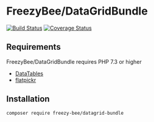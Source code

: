 FreezyBee/DataGridBundle
========================

[![Build Status](https://travis-ci.com/FreezyBee/DataGridBundle.svg?branch=master)](https://travis-ci.com/github/FreezyBee/DataGridBundle)
[![Coverage Status](https://coveralls.io/repos/github/FreezyBee/DataGridBundle/badge.svg?branch=master)](https://coveralls.io/github/FreezyBee/DataGridBundle)


Requirements
------------

FreezyBee/DataGridBundle requires PHP 7.3 or higher

- [DataTables](https://datatables.net)
- [flatpickr](https://flatpickr.js.org)


Installation
------------

```sh
composer require freezy-bee/datagrid-bundle
```
